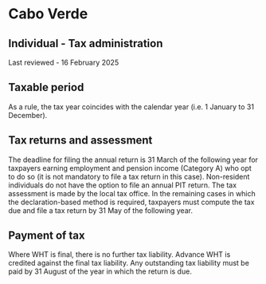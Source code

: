 # Cabo Verde
## Individual - Tax administration
Last reviewed - 16 February 2025
## Taxable period
As a rule, the tax year coincides with the calendar year (i.e. 1 January to 31 December).
## Tax returns and assessment
The deadline for filing the annual return is 31 March of the following year for taxpayers earning employment and pension income (Category A) who opt to do so (it is not mandatory to file a tax return in this case).
Non-resident individuals do not have the option to file an annual PIT return.
The tax assessment is made by the local tax office.
In the remaining cases in which the declaration-based method is required, taxpayers must compute the tax due and file a tax return by 31 May of the following year.
## Payment of tax
Where WHT is final, there is no further tax liability. Advance WHT is credited against the final tax liability.
Any outstanding tax liability must be paid by 31 August of the year in which the return is due.
